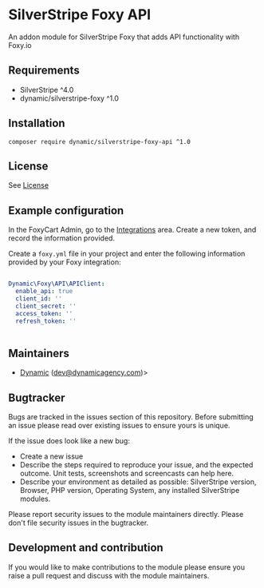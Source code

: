 # SilverStripe Foxy API

An addon module for SilverStripe Foxy that adds API functionality with Foxy.io

## Requirements

* SilverStripe ^4.0
* dynamic/silverstripe-foxy ^1.0

## Installation
 

```
composer require dynamic/silverstripe-foxy-api ^1.0
```


## License

See [License](license.md)


## Example configuration

In the FoxyCart Admin, go to the [Integrations](https://admin.foxycart.com/admin.php?ThisAction=AddIntegration) area. Create a new token, and record the information provided.

Create a `foxy.yml` file in your project and enter the following information provided by your Foxy integration:

```yaml

Dynamic\Foxy\API\APIClient:
  enable_api: true
  client_id: ''
  client_secret: ''
  access_token: ''
  refresh_token: ''
  
```

## Maintainers
 *  [Dynamic](http://www.dynamicagency.com) (<dev@dynamicagency.com>)>
 
## Bugtracker
Bugs are tracked in the issues section of this repository. Before submitting an issue please read over 
existing issues to ensure yours is unique. 
 
If the issue does look like a new bug:
 
 - Create a new issue
 - Describe the steps required to reproduce your issue, and the expected outcome. Unit tests, screenshots 
 and screencasts can help here.
 - Describe your environment as detailed as possible: SilverStripe version, Browser, PHP version, 
 Operating System, any installed SilverStripe modules.
 
Please report security issues to the module maintainers directly. Please don't file security issues in the bugtracker.
 
## Development and contribution
If you would like to make contributions to the module please ensure you raise a pull request and discuss with the module maintainers.
